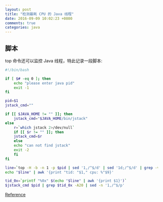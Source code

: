 ```yaml
---
layout: post
title: "检测最耗 CPU 的 Java 线程"
date: 2016-09-09 10:02:23 +0800
comments: true
categories: java
---
```


## 脚本

top 命令还可以监控 Java 线程，特此记录一段脚本:

``` bash
#!/bin/bash

if [ $# -eq 0 ]; then
    echo "please enter java pid"
    exit -1
fi

pid=$1
jstack_cmd=""

if [[ $JAVA_HOME != "" ]]; then
    jstack_cmd="$JAVA_HOME/bin/jstack"
else
    r=`which jstack 2>/dev/null`
    if [[ $r != "" ]]; then
	jstack_cmd=$r
    else
	echo "can not find jstack"
	exit -2
    fi
fi

line=`top -H -b -n 1 -p $pid | sed '1,/^$/d' | sed '1d;/^$/d' | grep -v $pid | sort -nrk9 | head -1`
echo "$line" | awk '{print "tid: "$1," cpu: %"$9}'

tid_0x=`printf "%0x" $(echo "$line" | awk '{print $1}')`
$jstack_cmd $pid | grep $tid_0x -A20 | sed -n '1,/^$/p'
```
[Reference](http://hongjiang.info/find-busiest-thread-of-java)